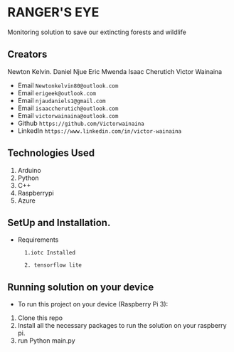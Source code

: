 # RANGER'S EYE
Monitoring solution to save our extincting forests and wildlife

## Creators
  Newton Kelvin.
  Daniel Njue
  Eric Mwenda
  Isaac Cherutich
  Victor Wainaina

* Email `Newtonkelvin80@outlook.com`
* Email `erigeek@outlook.com`
* Email `njaudaniels1@gmail.com`
* Email `isaaccherutich@outlook.com`
* Email `victorwainaina@outlook.com`
* Github `https://github.com/Victorwainaina`
* LinkedIn `https://www.linkedin.com/in/victor-wainaina`

## Technologies Used
1. Arduino
2. Python
3. C++
4. Raspberrypi
5. Azure


## SetUp and Installation.
* Requirements

        1.iotc Installed

        2. tensorflow lite

## Running solution on your device
* To run this project on your device (Raspberry Pi 3):

1. Clone this repo
2. Install all the necessary packages to run the solution on your raspberry pi.
3. run Python main.py
